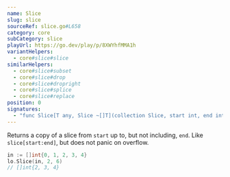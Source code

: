 ```yaml
---
name: Slice
slug: slice
sourceRef: slice.go#L658
category: core
subCategory: slice
playUrl: https://go.dev/play/p/8XWYhfMMA1h
variantHelpers:
  - core#slice#slice
similarHelpers:
  - core#slice#subset
  - core#slice#drop
  - core#slice#dropright
  - core#slice#splice
  - core#slice#replace
position: 0
signatures:
  - "func Slice[T any, Slice ~[]T](collection Slice, start int, end int) Slice"
---
```


Returns a copy of a slice from `start` up to, but not including, `end`. Like `slice[start:end]`, but does not panic on overflow.

```go
in := []int{0, 1, 2, 3, 4}
lo.Slice(in, 2, 6)
// []int{2, 3, 4}
```


